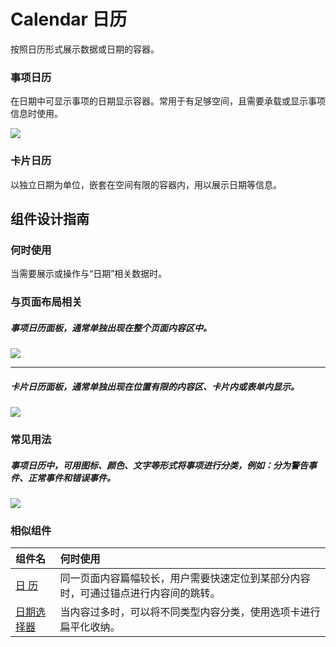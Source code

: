 # Calendar 日历

按照日历形式展示数据或日期的容器。




### 事项日历

在日期中可显示事项的日期显示容器。常用于有足够空间，且需要承载或显示事项信息时使用。

<img src="https://oteam-tdesign-1258344706.cos.ap-guangzhou.myqcloud.com/site/design/image2020-8-11_11-34-2.png"/>

### 卡片日历

以独立日期为单位，嵌套在空间有限的容器内，用以展示日期等信息。



## 组件设计指南


### 何时使用

当需要展示或操作与“日期”相关数据时。

### 与页面布局相关

##### 事项日历面板，通常单独出现在整个页面内容区中。


<img src="https://oteam-tdesign-1258344706.cos.ap-guangzhou.myqcloud.com/site/design/%E6%97%A5%201.png" />

<hr />

##### 卡片日历面板，通常单独出现在位置有限的内容区、卡片内或表单内显示。

<img src="https://oteam-tdesign-1258344706.cos.ap-guangzhou.myqcloud.com/site/design/%E6%97%A5%202.png" />


### 常见用法

##### 事项日历中，可用图标、颜色、文字等形式将事项进行分类，例如：分为警告事件、正常事件和错误事件。


<img src="https://oteam-tdesign-1258344706.cos.ap-guangzhou.myqcloud.com/site/design/%E6%97%A5%203.png" />

### 相似组件

| 组件名 | 何时使用                                                                       |
| :----- | :----------------------------------------------------------------------------- |
| [日 历](./calendar) | 同一页面内容篇幅较长，用户需要快速定位到某部分内容时，可通过锚点进行内容间的跳转。 |
| [日期选择器](./Date-Picker)| 当内容过多时，可以将不同类型内容分类，使用选项卡进行扁平化收纳。                |

